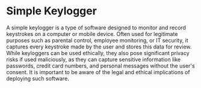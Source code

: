 # Simple Keylogger
A simple keylogger is a type of software designed to monitor and record keystrokes on a computer or mobile device. Often used for legitimate purposes such as parental control, employee monitoring, or IT security, it captures every keystroke made by the user and stores this data for review. While keyloggers can be used ethically, they also pose significant privacy risks if used maliciously, as they can capture sensitive information like passwords, credit card numbers, and personal messages without the user's consent. It is important to be aware of the legal and ethical implications of deploying such software.
